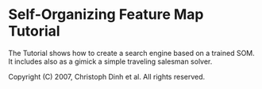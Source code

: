 # Self-Organizing Feature Map Tutorial
The Tutorial shows how to create a search engine based on a trained SOM. It includes also as a gimick a simple traveling salesman solver.

Copyright (C) 2007, Christoph Dinh et al. All rights reserved.
